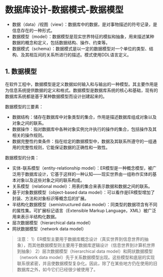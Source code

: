 ﻿# 数据库设计-数据模式-数据模型

* 数据（data）/视图（view）：数据库中的数据，是对事物描述的符号记录，是信息存在的一种形式。
* 数据模型（model）：数据模型是现实世界特征的模拟和抽象，用来描述某种数据的概念和定义，包括数据结构、操作、约束等。
* 数据模式（schema）：数据模式是以一定的数据模型对一个单位的类型、结构、及其相互间的关系所进行的描述。模式使用DDL语言定义。

## 1. 数据模型

在软件工程中，数据模型是定义数据如何输入和与输出的一种模型。其主要作用是为信息系统提供数据的定义和格式。数据模型是数据库系统的核心和基础，现有的数据库系统都是基于某种数据模型而设计创建起来的。

数据模型的三要素：

* 数据结构：储存在数据库中对象类型的集合，作用是描述数据库组成对象以及对象之间的联系。
* 数据操作：指对数据库中各种对象实例允许执行的操作的集合，包括操作及其相关的操作规则。
* 数据完整性约束条件：指在给定的数据模型中，数据及其联系所遵守的一组通用的完整性规则，它能保证数据的正确性和一致性。

数据模型的分类：

* 实体-联系模型（entity-relationship model）：ER模型是一种概念模型，被广泛用于数据库设计，它基于这样的一种认知——现实世界由一组称作实体的基本对象以及这些对象之间的联系构成。
* 关系模型（relational model）：用表的集合来表示数据和数据之间的联系。
* 基于对象数据模型（object-based data model）：可以看作是ER模型增加了封装、方法和对象标识等概念后的扩展。
* 半结构化数据模型（semistructured data model）：同类型的数据项含有不同的属性集。可扩展标记语言（Extensible Markup Language，XML）被广泛用来表示半结构化数据。
* 层次数据模型（hierarchical data model）
* 网状数据模型（network data model）

> 注意：
> 1）ER模型主要用于数据库概念设计（真实世界到信息世界的抽象），而其他数据模型则主要用于数据库逻辑设计（信息世界到计算机世界到抽象）
> 2）层次数据模型（hierarchical data model）和网状数据模型（network data model）先于关系数据模型出现。这些模型和底层的实现联系很紧密，并且使数据模型复杂化。因此，除了在某些地方仍在使用的旧数据库之外，如今它们已经很少被使用了。


